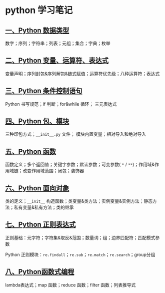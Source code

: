 # python 学习笔记

## [一、Python 数据类型](./notes/1.Python%20Data%20Type.md)

数字；序列；字符串；列表；元组；集合；字典；枚举

## [二、Python 变量、运算符、表达式](./notes/2.variable,%20Operators%20and%20Expressions.md)

变量声明；序列封包&序列解包&链式赋值；运算符优先级；八种运算符；表达式

## [三、Python 条件控制语句](./notes/3.Control%20Flow%20Statements.md)

Python 书写规范；if 判断；for&while 循环； 三元表达式

## [四、Python 包、模块](./notes/4.Packages%20&%20Modules.md)

三种印包方式；``__init__.py`` 文件； 模块内置变量；相对导入和绝对导入

## [五、Python 函数](./notes/5.Function.md)

函数定义；多个返回值；关键字参数；默认参数；可变参数( `*` / `**`)；作用域&作用域链；改变作用域范围；闭包；装饰器

## [六、Python 面向对象](./notes/6.OOA.md)

类的定义；``__init__`` 构造函数；类变量&类方法；实例变量&实例方法；静态方法；私有变量&私有方法；类的继承

## [七、Python 正则表达式](./notes/7.RegExp.md)

正则基础：元字符；字符集&取反&范围；数量词；组；边界匹配符；匹配模式参数

Python 正则模块：`re.findall`；`re.sub`；`re.match`；`re.search`；group分组

## [八、Python函数式编程](./notes/8.Functional%20Programming.md)

lambda表达式；map 函数；reduce 函数；filter 函数；列表推导式